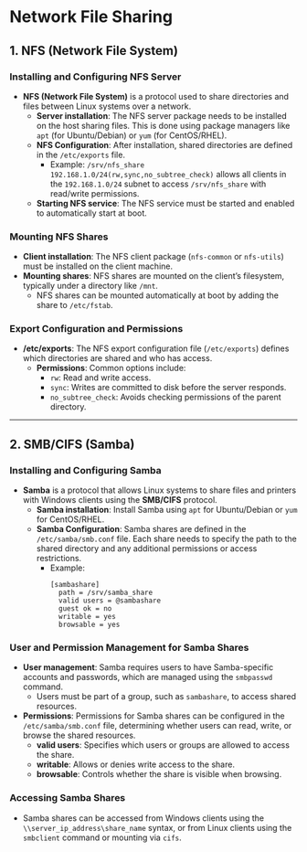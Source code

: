# Network File Sharing

## 1. NFS (Network File System)

### Installing and Configuring NFS Server
- **NFS (Network File System)** is a protocol used to share directories and files between Linux systems over a network.
  - **Server installation**: The NFS server package needs to be installed on the host sharing files. This is done using package managers like `apt` (for Ubuntu/Debian) or `yum` (for CentOS/RHEL).
  - **NFS Configuration**: After installation, shared directories are defined in the `/etc/exports` file.
    - Example: `/srv/nfs_share 192.168.1.0/24(rw,sync,no_subtree_check)` allows all clients in the `192.168.1.0/24` subnet to access `/srv/nfs_share` with read/write permissions.
  - **Starting NFS service**: The NFS service must be started and enabled to automatically start at boot.

### Mounting NFS Shares
- **Client installation**: The NFS client package (`nfs-common` or `nfs-utils`) must be installed on the client machine.
- **Mounting shares**: NFS shares are mounted on the client’s filesystem, typically under a directory like `/mnt`.
  - NFS shares can be mounted automatically at boot by adding the share to `/etc/fstab`.

### Export Configuration and Permissions
- **/etc/exports**: The NFS export configuration file (`/etc/exports`) defines which directories are shared and who has access.
  - **Permissions**: Common options include:
    - `rw`: Read and write access.
    - `sync`: Writes are committed to disk before the server responds.
    - `no_subtree_check`: Avoids checking permissions of the parent directory.

---

## 2. SMB/CIFS (Samba)

### Installing and Configuring Samba
- **Samba** is a protocol that allows Linux systems to share files and printers with Windows clients using the **SMB/CIFS** protocol.
  - **Samba installation**: Install Samba using `apt` for Ubuntu/Debian or `yum` for CentOS/RHEL.
  - **Samba Configuration**: Samba shares are defined in the `/etc/samba/smb.conf` file. Each share needs to specify the path to the shared directory and any additional permissions or access restrictions.
    - Example:
      ```
      [sambashare]
        path = /srv/samba_share
        valid users = @sambashare
        guest ok = no
        writable = yes
        browsable = yes
      ```

### User and Permission Management for Samba Shares
- **User management**: Samba requires users to have Samba-specific accounts and passwords, which are managed using the `smbpasswd` command.
  - Users must be part of a group, such as `sambashare`, to access shared resources.
- **Permissions**: Permissions for Samba shares can be configured in the `/etc/samba/smb.conf` file, determining whether users can read, write, or browse the shared resources.
  - **valid users**: Specifies which users or groups are allowed to access the share.
  - **writable**: Allows or denies write access to the share.
  - **browsable**: Controls whether the share is visible when browsing.

### Accessing Samba Shares
- Samba shares can be accessed from Windows clients using the `\\server_ip_address\share_name` syntax, or from Linux clients using the `smbclient` command or mounting via `cifs`.
